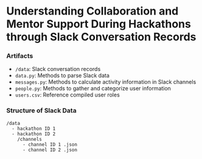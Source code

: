 # Understanding Collaboration and Mentor Support During Hackathons through Slack Conversation Records

### Artifacts

- `/data`: Slack conversation records
- `data.py`: Methods to parse Slack data
- `messages.py`: Methods to calculate activity information in Slack channels
- `people.py`: Methods to gather and categorize user information
- `users.csv`: Reference compiled user roles

### Structure of Slack Data

```
/data
  - hackathon ID 1
  - hackathon ID 2
    /channels
      - channel ID 1 .json
      - channel ID 2 .json
```

